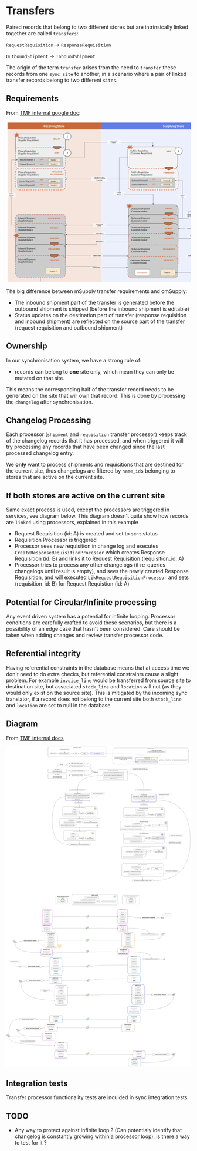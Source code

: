 # Transfers

Paired records that belong to two different stores but are intrinsically linked together are called `transfers`:

`RequestRequisition` -> `ResponseRequisition`

`OutboundShipment` -> `InboundShipment`

The origin of the term `transfer` arises from the need to `transfer` these records from one `sync site` to another, in a scenario where a pair of linked transfer records belong to two different `sites`. 

## Requirements

From [TMF internal google doc](https://docs.google.com/presentation/d/1eEe0uBGvkXbYnKc2oLO2U0qRwFv4l0ws4QwFZa6e74s/edit#slide=id.p):

![omSupply transfer workflow](./doc/omSupply_transfer_workflow.png)

The big difference between mSupply transfer requirements and omSupply:
* The inbound shipment part of the transfer is generated before the outbound shipment is shipped (before the inbound shipment is editable)
* Status updates on the destination part of transfer (response requisition and inbound shipment) are reflected on the source part of the transfer (request requisition and outbound shipment)

## Ownership

In our synchronisation system, we have a strong rule of:
* records can belong to **one** site only, which mean they can only be mutated on that site.

This means the corresponding half of the transfer record needs to be generated on the site that will own that record. This is done by processing the `changelog` after synchronisation. 

## Changelog Processing

Each processor (`shipment` and `requisition` transfer processor) keeps track of the changelog records that it has processed, and when triggered it will try processing any records that have been changed since the last processed changelog entry.

We **only** want to process shipments and requisitions that are destined for the current site, thus changelogs are filtered by `name_id`s belonging to stores that are active on the current site.

## If both stores are active on the current site

Same exact process is used, except the processors are triggered in services, see diagram below. This diagram doesn't quite show how records are `linked` using processors, explained in this example
* Request Requisition (id: A) is created and set to `sent` status
* Requisition Processor is triggered
* Processor sees new requisition in change log and executes `CreateResponseRequisitionProcessor` which creates Response Requisition (id: B) and links it to Request Requisition (requisition_id: A)
* Processor tries to process any other changelogs (it re-queries changelogs until result is empty), and sees the newly created Response Requisition, and will executed `LikRequestRequisitionProcessor` and sets (requisition_id: B) for Request Requistion (id: A)

## Potential for Circular/Infinite processing

Any event driven system has a potential for infinite looping. Processor conditions are carefully crafted to avoid these scenarios, but there is a possibility of an edge case that hasn't been considered. Care should be taken when adding changes and review transfer processor code.

## Referential integrity

Having referential constraints in the database means that at access time we don't need to do extra checks, but referential constraints cause a slight problem. For example `invoice_line` would be transferred from source site to destination site, but associated `stock_line` and `location` will not (as they would only exist on the source site). This is mitigated by the incoming sync translator, if a record does not belong to the current site both `stock_line` and `location` are set to null in the database

## Diagram

From [TMF internal docs](https://app.diagrams.net/#G1o_xRQAhjVsnqhxhJEu9dY6AZ_lJfG9co)

![omSupply transfer processors](./doc/omSupply_transfer_processors.png)

## Integration tests

Transfer processor functionality tests are inculded in sync integration tests.

## TODO

* Any way to protect against infinite loop ? (Can potentialy identify that changelog is constantly growing within a processor loop), is there a way to test for it ?
